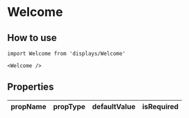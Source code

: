 # Welcome

## How to use

```
import Welcome from 'displays/Welcome'
```

```
<Welcome />
```

## Properties

| propName | propType | defaultValue | isRequired |
| - | - | - | - |
